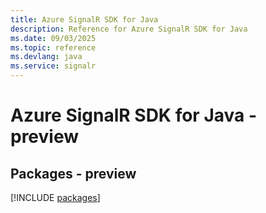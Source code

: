 ```yaml
---
title: Azure SignalR SDK for Java
description: Reference for Azure SignalR SDK for Java
ms.date: 09/03/2025
ms.topic: reference
ms.devlang: java
ms.service: signalr
---
```

# Azure SignalR SDK for Java - preview
## Packages - preview
[!INCLUDE [packages](signalr-index.md)]